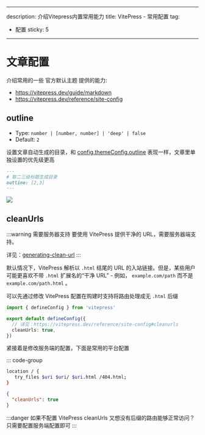 <!--
 * @Author: Aimony
 * @Date: 2024-10-07 21:57:54
 * @LastEditors: Aimony
 * @FilePath: \vblog\docs\training\blog\inline-matter.md
-->
---
description: 介绍Vitepress内置常用能力
title: VitePress - 常用配置
tag:
 - 配置
sticky: 5
---

# 文章配置
介绍常用的一些 官方默认主题 提供的能力: 
* https://vitepress.dev/guide/markdown
* https://vitepress.dev/reference/site-config

## outline
* Type: `number | [number, number] | 'deep' | false`
* Default: `2`

设置文章自动生成的目录，和 [config.themeConfig.outline](https://vitepress.dev/reference/default-theme-config#outline) 表现一样，文章里单独设置的优先级更高

```md
---
# 取二三级标题生成目录
outline: [2,3]
---
```

![](https://img.cdn.sugarat.top/mdImg/MTY3NzE2MzY5MzMyMA==677163693320)

## cleanUrls
:::warning 需要服务器支持
要使用 VitePress 提供干净的 URL，需要服务器端支持。

详见：[generating-clean-url](https://vitepress.dev/guide/routing#generating-clean-url)
:::

默认情况下，VitePress 解析以 `.html` 结尾的 URL 的入站链接。但是，某些用户可能更喜欢不带 `.html` 扩展名的“干净 URL” - 例如， `example.com/path` 而不是 `example.com/path.html` 。

可以先通过修改 VitePress 配置在购建时支持将路由处理成无 `.html` 后缀
```ts
import { defineConfig } from 'vitepress'

export default defineConfig({
  // 详见：https://vitepress.dev/reference/site-config#cleanurls
  cleanUrls: true,
})
```

紧接着是修改服务端的配置，下面是常用的平台配置

::: code-group
```sh [Nginx]
location / {
   try_files $uri $uri/ $uri.html /404.html;
}
```

```json [Vercel]
{
  "cleanUrls": true
}
```
:::danger 如果不配置 VitePress cleanUrls 又想没有后缀的路由能够正常访问？
只需要配置服务端配置即可
:::